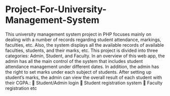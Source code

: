 # Project-For-University-Management-System
This university management system project in PHP focuses mainly on dealing with a number of records regarding student attendance, markings, faculties, etc. Also, the system displays all the available records of available faculties, students, and their marks, etc. This project is divided into three categories: Admin, Student, and Faculty. In an overview of this web app, the admin has all the main control of the system that includes student attendance management under different dates. In addition, the admin has the right to set marks under each subject of students. After setting up student’s marks, the admin can view the overall result of each student with their CGPA.:  Student/Admin login  Student registration system  Faculty registration etc
